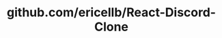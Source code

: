 ---
layout: post
title: github.com/ericellb/React-Discord-Clone
categories: link
tags: [انگلیسی, گیت‌هاب, برنامه‌نویسی]
---